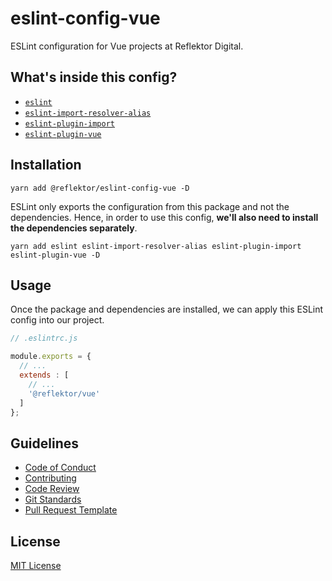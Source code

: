 # eslint-config-vue

ESLint configuration for Vue projects at Reflektor Digital.

## What's inside this config?

- [`eslint`](https://www.npmjs.com/package/eslint)
- [`eslint-import-resolver-alias`](https://www.npmjs.com/package/eslint-import-resolver-alias)
- [`eslint-plugin-import`](https://www.npmjs.com/package/eslint-plugin-import)
- [`eslint-plugin-vue`](https://www.npmjs.com/package/eslint-plugin-vue)

## Installation

```
yarn add @reflektor/eslint-config-vue -D
```

ESLint only exports the configuration from this package and not the dependencies. Hence, in order to use this config, **we'll also need to install the dependencies separately**.

```
yarn add eslint eslint-import-resolver-alias eslint-plugin-import eslint-plugin-vue -D
```

## Usage

Once the package and dependencies are installed, we can apply this ESLint config into our project.

```js
// .eslintrc.js

module.exports = {
  // ...
  extends : [
    // ...
    '@reflektor/vue'
  ]
};
```

## Guidelines

- [Code of Conduct](./docs/CODE_OF_CONDUCT.md)
- [Contributing](./docs/CONTRIBUTING.md)
- [Code Review](./docs/CODE_REVIEW.md)
- [Git Standards](./docs/GIT_STANDARDS.md)
- [Pull Request Template](./docs/PULL_REQUEST_TEMPLATE.md)

## License

[MIT License](./LICENSE.md)